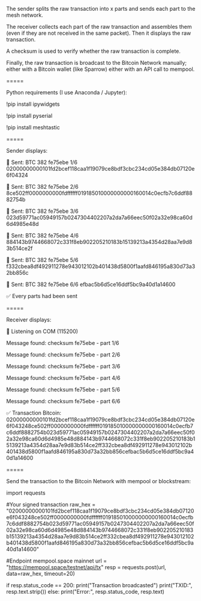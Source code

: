 The sender splits the raw transaction into x parts and sends each part to the mesh network.

The receiver collects each part of the raw transaction and assembles them (even if they are not received in the same packet). Then it displays the raw transaction.

A checksum is used to verify whether the raw transaction is complete.

Finally, the raw transaction is broadcast to the Bitcoin Network manually; either with a Bitcoin wallet (like Sparrow) either with an API call to mempool.

=====

Python requirements (I use Anaconda / Jupyter):

!pip install ipywidgets

!pip install pyserial

!pip install meshtastic

=====

Sender displays:

📨 Sent: BTC 382 fe75ebe 1/6 02000000000101fd2bcef118caa1f19079ce8bdf3cbc234cd05e384db07120e6f04324 

📨 Sent: BTC 382 fe75ebe 2/6 8ce502ff0000000000fdffffff019185010000000000160014c0ecfb7c6ddf8882754b 

📨 Sent: BTC 382 fe75ebe 3/6 023d59771ac05949157b0247304402207a2da7a66eec50f02a32e98ca60d6d4985e48d 

📨 Sent: BTC 382 fe75ebe 4/6 884143b9744668072c331f8eb902205210183b15139213a4354d28aa7e9d83b514ce2f 

📨 Sent: BTC 382 fe75ebe 5/6 f332cbea8df492911278e943012102b401438d5800f1aafd846195a830d73a32bb856c 

📨 Sent: BTC 382 fe75ebe 6/6 efbac5b6d5ce16ddf5bc9a40d1a14600 

✅ Every parts had been sent

=====

Receiver displays:

📡 Listening on COM (115200)

Message found: checksum fe75ebe - part 1/6

Message found: checksum fe75ebe - part 2/6

Message found: checksum fe75ebe - part 3/6

Message found: checksum fe75ebe - part 4/6

Message found: checksum fe75ebe - part 5/6

Message found: checksum fe75ebe - part 6/6

✅ Transaction Bitcoin: 02000000000101fd2bcef118caa1f19079ce8bdf3cbc234cd05e384db07120e6f043248ce502ff0000000000fdffffff019185010000000000160014c0ecfb7c6ddf8882754b023d59771ac05949157b0247304402207a2da7a66eec50f02a32e98ca60d6d4985e48d884143b9744668072c331f8eb902205210183b15139213a4354d28aa7e9d83b514ce2ff332cbea8df492911278e943012102b401438d5800f1aafd846195a830d73a32bb856cefbac5b6d5ce16ddf5bc9a40d1a14600

=====

Send the transaction to the Bitcoin Network with mempool or blockstream:

import requests

#Your signed transaction
raw_hex = "02000000000101fd2bcef118caa1f19079ce8bdf3cbc234cd05e384db07120e6f043248ce502ff0000000000fdffffff019185010000000000160014c0ecfb7c6ddf8882754b023d59771ac05949157b0247304402207a2da7a66eec50f02a32e98ca60d6d4985e48d884143b9744668072c331f8eb902205210183b15139213a4354d28aa7e9d83b514ce2ff332cbea8df492911278e943012102b401438d5800f1aafd846195a830d73a32bb856cefbac5b6d5ce16ddf5bc9a40d1a14600"

#Endpoint mempool.space mainnet
url = "https://mempool.space/testnet/api/tx"
resp = requests.post(url, data=raw_hex, timeout=20)

if resp.status_code == 200:
    print("Transaction broadcasted")
    print("TXID:", resp.text.strip())
else:
    print("Error:", resp.status_code, resp.text)
